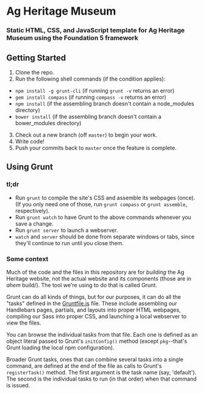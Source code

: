 # Ag Heritage Museum
### Static HTML, CSS, and JavaScript template for Ag Heritage Museum using the Foundation 5 framework

## Getting Started

1. Clone the repo.
2. Run the following shell commands (if the condition applies):
  - `npm install -g grunt-cli` (if running `grunt -v` returns an error)
  - `gem install compass` (if running `compass -v` returns an error)
  - `npm install` (if the assembling branch doesn't contain a node_modules directory)
  - `bower install` (if the assembling branch doesn't contain a bower_modules directory)
3. Check out a new branch (off `master`) to begin your work.
4. Write code!
5. Push your commits back to `master` once the feature is complete.

## Using Grunt

### tl;dr

- Run `grunt` to compile the site's CSS and assemble its webpages (once). (If you only need one of those, run `grunt compass` or `grunt assemble`, respectively).
- Run `grunt watch` to have Grunt to the above commands whenever you save a change.
- Run `grunt server` to launch a webserver.
- `watch` and `server` should be done from separate windows or tabs, since they'll continue to run until you close them.

### Some context

Much of the code and the files in this repository are for *building* the Ag Heritage website, not the actual website and its components (those are in *ahem* build/). The tool we're using to do that is called Grunt.

Grunt can do all kinds of things, but for our purposes, it can do all the "tasks" defined in the [Gruntfile.js](https://github.com/SDState/ag-heritage-prototype/blob/master/Gruntfile.js) file. These include assembling our Handlebars pages, partials, and layouts into proper HTML webpages, compiling our Sass into proper CSS, and launching a local webserver to view the files.

You can browse the individual tasks from that file. Each one is defined as an object literal passed to Grunt's `initConfig()` method (except `pkg`--that's Grunt loading the local npm configuration).

Broader Grunt tasks, ones that can combine several tasks into a single command, are defined at the end of the file as calls to Grunt's `registerTask()` method. The first argument is the task name (say, 'default'). The second is the individual tasks to run (in that order) when that command is issued.
